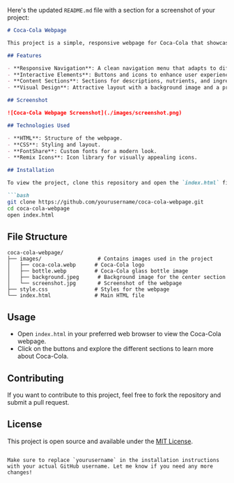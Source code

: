 Here's the updated `README.md` file with a section for a screenshot of your project:

```markdown
# Coca-Cola Webpage

This project is a simple, responsive webpage for Coca-Cola that showcases the brand's offerings and allows users to learn more about their favorite drink. The design is modern, using CSS for styling and leveraging icons from Remix Icon.

## Features

- **Responsive Navigation**: A clean navigation menu that adapts to different screen sizes.
- **Interactive Elements**: Buttons and icons to enhance user experience.
- **Content Sections**: Sections for descriptions, nutrients, and ingredients of the product.
- **Visual Design**: Attractive layout with a background image and a prominent Coca-Cola logo.

## Screenshot

![Coca-Cola Webpage Screenshot](./images/screenshot.png)

## Technologies Used

- **HTML**: Structure of the webpage.
- **CSS**: Styling and layout.
- **FontShare**: Custom fonts for a modern look.
- **Remix Icons**: Icon library for visually appealing icons.

## Installation

To view the project, clone this repository and open the `index.html` file in your browser:

```bash
git clone https://github.com/yourusername/coca-cola-webpage.git
cd coca-cola-webpage
open index.html
```

## File Structure

```
coca-cola-webpage/
├── images/                  # Contains images used in the project
│   ├── coca-cola.webp      # Coca-Cola logo
│   ├── bottle.webp         # Coca-Cola glass bottle image
│   ├── background.jpeg      # Background image for the center section
│   └── screenshot.jpg       # Screenshot of the webpage
├── style.css               # Styles for the webpage
└── index.html              # Main HTML file
```

## Usage

- Open `index.html` in your preferred web browser to view the Coca-Cola webpage.
- Click on the buttons and explore the different sections to learn more about Coca-Cola.

## Contributing

If you want to contribute to this project, feel free to fork the repository and submit a pull request.

## License

This project is open source and available under the [MIT License](LICENSE).
```

Make sure to replace `yourusername` in the installation instructions with your actual GitHub username. Let me know if you need any more changes!
